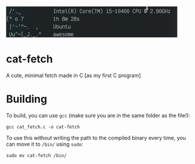 ![ScreenShot of the fetch](cat-fetch.png)

# cat-fetch
A cute, minimal fetch made in C [as my first C program]

# Building
To build, you can use `gcc` (make sure you are in the same folder as the file!):

```
gcc cat_fetch.c -o cat-fetch
```
To use this without writing the path to the compiled binary every time, you can move it to `/bin/` using `sudo`:
```
sudo mv cat-fetch /bin/
```
